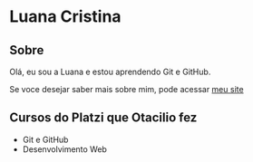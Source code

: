 # Luana Cristina

## Sobre

Olá, eu sou a Luana e estou aprendendo Git e GitHub.

Se voce desejar saber mais sobre mim, pode acessar [meu site](www.otaciliomaia.com)

## Cursos do Platzi que Otacilio fez

- Git e GitHub
- Desenvolvimento Web
